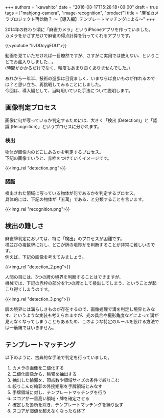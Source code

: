+++
authors = "kawahito"
date = "2016-08-17T15:28:18+09:00"
draft = true
tags = ["mahjong-camera", "image-recognition", "product"]
title = "麻雀カメラプロジェクト再始動？ 〜【導入編】テンプレートマッチングによる〜"
+++

2014年の終わり頃に「麻雀カメラ」というiPhoneアプリを作っていました。  
カメラをかざすだけで麻雀の得点計算を行ってくれるアプリです。

{{<youtube "livDDcygEDU">}}

動画を見ていただければ一目瞭然ですが、さすがに実用では使えない、ということでお蔵入りしました...。  
(時間がかかるだけでなく、精度もあまり良くありませんでした。)  

あれから一年半、技術の進歩は目覚ましく、いまならば良いものが作れるのでは？と思い立ち、再挑戦してみることにしました。  
今回は、導入編として、当時用いていた手法について説明します。

## 画像判定プロセス
画像に何が写っているか判定するためには、大きく「検出 (Detection)」と「認識 (Recognition)」というプロセスに分かれます。

### 検出
物体が画像内のどこにあるかを判定するプロセス。  
下記の画像でいうと、赤枠をつけていくイメージです。

{{<img_rel "detection.png">}}

### 認識
検出された領域に写っている物体が何であるかを判定するプロセス。  
具体的には、下記の物体が「五萬」である、と分類することを言います。

{{<img_rel "recognition.png">}}

## 検出の難しさ
麻雀牌判定においては、特に「検出」のプロセスが困難です。  
横並びの複数牌に対し、どこが牌の境界かを判断することが非常に難しいのです。  
例えば、下記の画像を考えてみましょう。

{{<img_rel "detection_2.png">}}

人間の目には、3つの牌の境界を判断することはできますが、  
機械では、下記の赤枠の部分を1つの牌として検出してしまう、ということが起こり得てしまうのです。

{{<img_rel "detection_3.png">}}

牌の境界には溝らしきものが存在するので、画像処理で溝を判定し境界とみなす、というような実装も考えられますが、光の具合や撮影角度などによって溝が見えなくなってしまうこともあるため、このような特定のルールを設ける方法では一筋縄ではいきません。  

## テンプレートマッチング

以下のように、古典的な手法で判定を行っていました。

1. カメラの画像を二値化する
1. 二値化画像から、輪郭を抽出する
1. 抽出した輪郭を、頂点数や領域サイズの条件で絞りこむ
1. 絞りこんだ輪郭の外接矩形を手牌領域とみなす
1. 手牌領域に対し、テンプレートマッチングを行う
1. スコアが一番高い領域・牌を確定させる
1. 確定した箇所を除き、テンプレートマッチングを繰り返す
1. スコアが閾値を超えなくなったら終了
